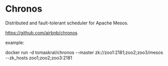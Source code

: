 # Chronos
Distributed and fault-tolerant scheduler for Apache Mesos.

https://github.com/airbnb/chronos

example:

docker run -d tomaskral/chronos  --master zk://zoo1:2181;zoo2;zoo3/mesos --zk_hosts zoo1;zoo2;zoo3:2181

